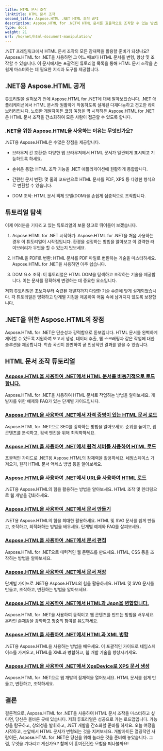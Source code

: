 ```yaml
---
title: HTML 문서 조작
linktitle: HTML 문서 조작
second_title: Aspose.HTML .NET HTML 조작 API
description: Aspose.HTML for .NET이 HTML 문서를 효율적으로 조작할 수 있는 방법을 알아보세요. 이 과정을 안내하는 튜토리얼을 살펴보세요.
type: docs
weight: 21
url: /ko/net/html-document-manipulation/
---
```


.NET 프레임워크에서 HTML 문서 조작의 모든 잠재력을 활용할 준비가 되셨나요? Aspose.HTML for .NET을 사용하면 그 어느 때보다 HTML 문서를 변형, 향상 및 조작할 수 있습니다. 이 문서에서는 포괄적인 튜토리얼 목록을 통해 HTML 문서 조작을 손쉽게 마스터하는 데 필요한 지식과 도구를 제공합니다.

## .NET용 Aspose.HTML 공개

튜토리얼을 살펴보기 전에 Aspose.HTML for .NET에 대해 알아보겠습니다. .NET 애플리케이션에서 HTML 문서와 원활하게 작동하도록 설계된 다재다능하고 견고한 라이브러리입니다. 노련한 개발자이든 코딩 여정을 막 시작하든 Aspose.HTML for .NET은 HTML 문서 조작을 간소화하여 모든 사람이 접근할 수 있도록 합니다.

### .NET을 위한 Aspose.HTML을 사용하는 이유는 무엇인가요?

.NET용 Aspose.HTML은 수많은 장점을 제공합니다.

- 브라우저 간 호환성: 다양한 웹 브라우저에서 HTML 문서가 일관되게 표시되고 기능하도록 하세요.

- 손쉬운 통합: HTML 조작 기능을 .NET 애플리케이션에 원활하게 통합합니다.

- 간편한 문서 변환: 몇 줄의 코드만으로 HTML 문서를 PDF, XPS 등 다양한 형식으로 변환할 수 있습니다.

- DOM 조작: HTML 문서 객체 모델(DOM)을 손쉽게 심층적으로 조작합니다.

## 튜토리얼 탐색

이제 여러분을 기다리고 있는 튜토리얼의 보물 창고로 뛰어들어 보겠습니다.

1. Aspose.HTML for .NET 시작하기: Aspose.HTML for .NET을 처음 사용하는 경우 이 튜토리얼이 시작점입니다. 환경을 설정하는 방법을 알아보고 이 강력한 라이브러리가 무엇을 할 수 있는지 맛보세요.

2. HTML을 PDF로 변환: HTML 문서를 PDF 파일로 변환하는 기술을 마스터하세요. Aspose.HTML for .NET을 사용하면 아주 쉽습니다.

3. DOM 요소 조작: 이 튜토리얼은 HTML DOM을 탐색하고 조작하는 기술을 제공합니다. 이는 문서를 정확하게 변경하는 데 중요한 요소입니다.

저희 튜토리얼은 초보자부터 숙련된 개발자까지 다양한 기술 수준에 맞게 설계되었습니다. 각 튜토리얼은 명확하고 단계별 지침을 제공하여 어둠 속에 남겨지지 않도록 보장합니다.

## .NET을 위한 Aspose.HTML의 장점

Aspose.HTML for .NET은 단순성과 강력함으로 돋보입니다. HTML 문서를 완벽하게 제어할 수 있도록 지원하여 보고서 생성, 데이터 추출, 웹 스크래핑과 같은 작업에 대한 솔루션을 제공합니다. 학습 곡선이 완만하여 곧 인상적인 결과를 얻을 수 있습니다.

## HTML 문서 조작 튜토리얼
### [Aspose.HTML을 사용하여 .NET에서 HTML 문서를 비동기적으로 로드합니다.](./load-html-doc-asynchronously/)
Aspose.HTML for .NET을 사용하여 HTML 문서로 작업하는 방법을 알아보세요. 개발자를 위한 예제와 FAQ가 있는 단계별 가이드입니다.
### [Aspose.HTML을 사용하여 .NET에서 자격 증명이 있는 HTML 문서 로드](./load-html-doc-with-credentials/)
Aspose.HTML for .NET으로 SEO를 강화하는 방법을 알아보세요. 순위를 높이고, 웹 콘텐츠를 분석하고, 검색 엔진을 위해 최적화하세요.
### [Aspose.HTML을 사용하여 .NET에서 원격 서버를 사용하여 HTML 로드](./load-html-using-remote-server/)
포괄적인 가이드로 .NET용 Aspose.HTML의 잠재력을 활용하세요. 네임스페이스 가져오기, 원격 HTML 문서 액세스 방법 등을 알아보세요.
### [Aspose.HTML을 사용하여 .NET에서 URL을 사용하여 HTML 로드](./load-html-using-url/)
.NET용 Aspose.HTML의 힘을 활용하는 방법을 알아보세요. HTML 조작 및 렌더링으로 웹 개발을 강화하세요.
### [Aspose.HTML을 사용하여 .NET에서 문서 만들기](./creating-a-document/)
.NET용 Aspose.HTML의 힘을 최대한 활용하세요. HTML 및 SVG 문서를 쉽게 만들고, 조작하고, 최적화하는 방법을 배우세요. 단계별 예제와 FAQ를 살펴보세요.
### [Aspose.HTML을 사용하여 .NET에서 문서 편집](./editing-a-document/)
Aspose.HTML for .NET으로 매력적인 웹 콘텐츠를 만드세요. HTML, CSS 등을 조작하는 방법을 알아보세요.
### [Aspose.HTML을 사용하여 .NET에서 문서 저장](./saving-a-document/)
단계별 가이드로 .NET용 Aspose.HTML의 힘을 활용하세요. HTML 및 SVG 문서를 만들고, 조작하고, 변환하는 방법을 알아보세요.
### [Aspose.HTML을 사용하여 .NET에서 HTML과 Json을 병합합니다.](./merge-html-with-json/)
Aspose.HTML for .NET을 사용하여 동적이고 웹 콘텐츠를 만드는 방법을 배우세요. 온라인 존재감을 강화하고 청중의 참여를 유도하세요.
### [Aspose.HTML을 사용하여 .NET에서 HTML과 XML 병합](./merge-html-with-xml/)
.NET용 Aspose.HTML을 사용하는 방법을 배우세요. 이 포괄적인 가이드로 네임스페이스를 가져오고, HTML을 XML과 병합하고, 웹 개발 기술을 향상시키세요.
### [Aspose.HTML을 사용하여 .NET에서 XpsDevice로 XPS 문서 생성](./generate-xps-documents-by-xpsdevice/)
Aspose.HTML for .NET으로 웹 개발의 잠재력을 열어보세요. HTML 문서를 쉽게 만들고, 변환하고, 조작하세요.

## 결론

결론적으로, Aspose.HTML for .NET을 사용하여 HTML 문서 조작을 마스터하고 싶다면, 당신은 올바른 곳에 있습니다. 저희 튜토리얼은 성공으로 가는 로드맵입니다. 가능성을 탐구하고, 창의성을 발휘하고, .NET 개발을 간소화할 준비를 하세요. 오늘 여정을 시작하고, 눈앞에서 HTML 문서가 변형되는 것을 지켜보세요. 개발자이든 열광적인 사람이든, Aspose.HTML for .NET은 당신을 위해 놀라운 것을 준비해 놓았습니다. 그럼, 무엇을 기다리고 계신가요? 함께 이 흥미진진한 모험을 떠나볼까요!